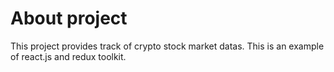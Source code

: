 # About project

This project provides track of crypto stock market datas. This is an example of react.js and redux toolkit. 
